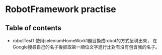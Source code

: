 # RobotFramework practise
## Table of contents
* robotTest1
使用seleniumHomeWork1題目換成robot的方式呈現出來，
在Google搜尋自己的名子後抓取第一順位文字進行比對有沒有包含我的名子。